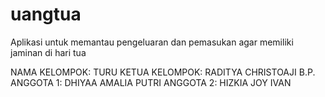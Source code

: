 # uangtua
Aplikasi untuk memantau pengeluaran dan pemasukan agar memiliki jaminan di hari tua

NAMA  KELOMPOK: TURU
KETUA KELOMPOK: RADITYA CHRISTOAJI B.P.
ANGGOTA 1: DHIYAA AMALIA PUTRI
ANGGOTA 2: HIZKIA JOY IVAN
